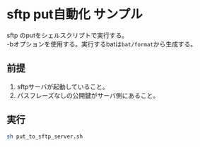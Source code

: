# sftp put自動化 サンプル

sftp のputをシェルスクリプトで実行する。  
-bオプションを使用する。実行するbatは```bat/format```から生成する。

## 前提

1. sftpサーバが起動していること。
2. パスフレーズなしの公開鍵がサーバ側にあること。

## 実行

``` bash
sh put_to_sftp_server.sh
```
